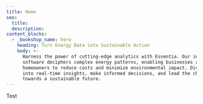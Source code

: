 ```yaml
---
title: Home
seo:
  title:
  description:
content_blocks:
  - _bookshop_name: hero
    heading: Turn Energy Data into Sustainable Action
    body: >-
      Harness the power of cutting-edge analytics with Essentia. Our intuitive
      software deciphers complex energy patterns, enabling businesses and
      homeowners to reduce costs and minimize environmental impact. Dive deep
      into real-time insights, make informed decisions, and lead the charge
      towards a sustainable future.
---
```

Test
